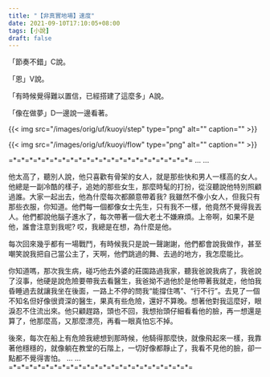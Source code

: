```yaml
---
title: "【非真實地場】速度"
date: 2021-09-10T17:10:05+08:00
tags: [小說]
draft: false
---
```


「節奏不錯」C說。

「恩」V說。

「有時候覺得難以置信，已經搭建了這麼多」A說。

「像在做夢」D一邊說一邊看著。

{{< img src="/images/orig/uf/kuoyi/step" type="png" alt="" caption="" >}}

{{< img src="/images/orig/uf/kuoyi/flow" type="png" alt="" caption="" >}}

=\*=\*=\*=\*=\*=\*=\*=\*=\*=\*=\*=\*=\*=\*=\*=\*=\*=\*=\*=\*=\*=\*=
... ...

他太高了，聽別人說，他只喜歡有骨架的女人，就是那些快和男人一樣高的女人。他總是一副冷酷的樣子，追她的那些女生，那麼時髦的打扮，從沒聽說他特別照顧過誰。大家一起出去，他為什麼每次都願意帶着我? 我雖然不像小女人，但我只有那些衣服，你知道。他們每一個都像女士先生，只有我不一樣，他竟然不覺得我丟人。他們都說他腦子進水了，每次帶著一個大老土不嫌麻煩。上帝啊，如果不是他，誰會注意到我呢? 哎，我總是在想，為什麼是他。

每次回來幾乎都有一場戰鬥，有時候我只是說一聲謝謝，他們都會說我做作，甚至嘲笑說我把自己當公主了，天啊，他們跳過的舞、去過的地方，我怎麼能比。

你知道嗎，那次我生病，碰巧他去外婆的莊園路過我家，聽我爸說我病了，我爸說了沒事，他硬是說危險要帶我去看醫生，我爸拗不過他於是他帶著我就走，他怕我昏睡過去就讓我坐在後面，一路上不停的問我“能撐住嗎”、“行不行”。去見了一個不知名但好像很資深的醫生，果真有些危險，還好不算晚。想著他對我這麼好，眼淚忍不住流出來。他只顧趕路，頭也不回，我想抬頭仔細看看他的臉，再一想還是算了，他那麼高，又那麼漂亮，再看一眼真怕忘不掉。

後來，每次在船上有危險我總想到那時候，他騎得那麼快，就像飛起來一樣，我靠著他穩穩的，就像躺在教堂的石階上，一切好像都靜止了，我看不見他的臉，卻一點都不覺得害怕。
... ...
=\*=\*=\*=\*=\*=\*=\*=\*=\*=\*=\*=\*=\*=\*=\*=\*=\*=\*=\*=\*=\*=\*=
